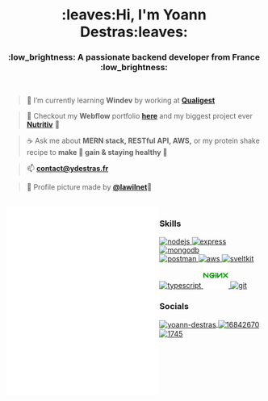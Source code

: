 <h1 align="center">:leaves:Hi, I'm Yoann Destras:leaves:</h1>
<h3 align="center">:low_brightness: A passionate backend developer from France :low_brightness:</h3>
<br>

> 🧠 I’m currently learning **Windev** by working at **[Qualigest](http://www.logiciel-qualite.fr/)**

> 🌱 Checkout my **Webflow** portfolio **[here](https://ydestras.webflow.io/)** and my biggest project ever **[Nutritiv](https://www.nutritiv.app/welcome)** :blue_heart:

> :coffee: Ask me about **MERN stack, RESTful API, AWS,** or my protein shake recipe to **make :muscle: gain & staying healthy :green_heart:**

> 📫 **contact@ydestras.fr**

> :art: Profile picture made by **[@lawilnet](https://www.instagram.com/lawilnet/)**:butterfly:
<br>
<img style="width: 60%" align="left" src="/metrics.terminal.svg">
<!-- <img style="width: 50%; margin-right: 60%" align="left" src="/github-calendar.svg"> -->

<!--- <img style="width: 40%" align="left" src="/metrics.plugin.screenshot.svg"> -->

<h3 align="left">Skills</h3>
<p align="left">  
  
  <a href="https://nodejs.org" target="_blank" rel="noreferrer"> 
  <img src="https://www.svgrepo.com/show/354118/nodejs.svg" alt="nodejs" width="70" height="70"/> 
  </a> 
  
  <a href="https://expressjs.com" target="_blank" rel="noreferrer"> 
  <img src="https://assets.website-files.com/61ca3f775a79ec5f87fcf937/6202fcdee5ee8636a145a41b_1234.png" alt="express" width="70" height="70"/> 
  </a> 
  
  <a href="https://www.mongodb.com/" target="_blank" rel="noreferrer"> 
  <img src="https://cdn.icon-icons.com/icons2/2699/PNG/512/mongodb_logo_icon_170944.png" alt="mongodb" width="110" height="70"/> 
  </a> 
  
  <br>
  
  <a href="https://postman.com" target="_blank" rel="noreferrer"> 
  <img src="https://www.vectorlogo.zone/logos/getpostman/getpostman-icon.svg" alt="postman" width="60" height="60"/> 
  </a> 
  
  <a href="https://aws.amazon.com" target="_blank" rel="noreferrer"> 
  <img src="https://upload.wikimedia.org/wikipedia/commons/thumb/5/5c/AWS_Simple_Icons_AWS_Cloud.svg/2560px-AWS_Simple_Icons_AWS_Cloud.svg.png" alt="aws" width="60" height="50"/> 
  </a> 
  
  <a href="https://kit.svelte.dev/" target="_blank" rel="noreferrer"> 
  <img src="https://styles.redditmedia.com/t5_3htkz/styles/communityIcon_5gn47dhdp4o31.png" alt="sveltkit" width="60" height="50"/> 
  </a>  
  
  <a href="https://www.typescriptlang.org/" target="_blank" rel="noreferrer"> 
  <img src="https://www.tutorialsteacher.com/Content/images/home/typescript.svg" alt="typescript" width="60" height="50"/> 
  </a> 
  
  <a href="https://www.nginx.com" target="_blank" rel="noreferrer"> 
  <img src="https://raw.githubusercontent.com/devicons/devicon/master/icons/nginx/nginx-original.svg" alt="nginx" width="50" height="50"/> 
  </a> 
  
  <a href="https://git-scm.com/" target="_blank" rel="noreferrer"> 
  <img src="https://www.vectorlogo.zone/logos/git-scm/git-scm-icon.svg" alt="git" width="50" height="50"/> 
  </a>  
  
</p>

<h3 align="left">Socials</h3>
<p align="left">
  <a href="https://linkedin.com/in/yoann-destras" target="blank">
  <img align="center" src="https://raw.githubusercontent.com/rahuldkjain/github-profile-readme-generator/master/src/images/icons/Social/linked-in-alt.svg" alt="yoann-destras" height="45" width="60" />
  </a>
  <a href="https://stackoverflow.com/users/16842670" target="blank">
  <img align="center" src="https://raw.githubusercontent.com/rahuldkjain/github-profile-readme-generator/master/src/images/icons/Social/stack-overflow.svg" alt="16842670" height="45" width="60" />
  </a>
  <a href="https://discordapp.com/users/175698802554961920" target="blank">
  <img align="center" src="https://raw.githubusercontent.com/rahuldkjain/github-profile-readme-generator/master/src/images/icons/Social/discord.svg" alt="1745" height="45" width="60" />
  </a>
</p>
